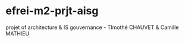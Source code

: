 # efrei-m2-prjt-aisg
projet of architecture &amp; IS gouvernance - TImothé CHAUVET &amp; Camille MATHIEU
